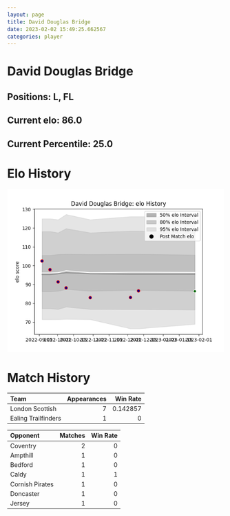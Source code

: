 ```yaml
---  
layout: page  
title: David Douglas Bridge  
date: 2023-02-02 15:49:25.662567  
categories: player  
---
```

# David Douglas Bridge

## Positions: L, FL

## Current elo: 86.0

## Current Percentile: 25.0

# Elo History


![elo history](history_DavidDouglasBridge.png)
# Match History


| Team                |   Appearances |   Win Rate |
|:--------------------|--------------:|-----------:|
| London Scottish     |             7 |   0.142857 |
| Ealing Trailfinders |             1 |   0        |

| Opponent        |   Matches |   Win Rate |
|:----------------|----------:|-----------:|
| Coventry        |         2 |          0 |
| Ampthill        |         1 |          0 |
| Bedford         |         1 |          0 |
| Caldy           |         1 |          1 |
| Cornish Pirates |         1 |          0 |
| Doncaster       |         1 |          0 |
| Jersey          |         1 |          0 |